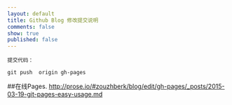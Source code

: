 ```yaml
---
layout: default
title: Github Blog 修改提交说明
comments: false
show: true
published: false
---
```


```
提交代码：

git push  origin gh-pages

```
##在线Pages.
http://prose.io/#zouzhberk/blog/edit/gh-pages/_posts/2015-03-19-git-pages-easy-usage.md
